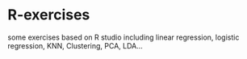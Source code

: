 # R-exercises
some exercises based on R studio including linear regression, logistic regression, KNN, Clustering, PCA, LDA...
